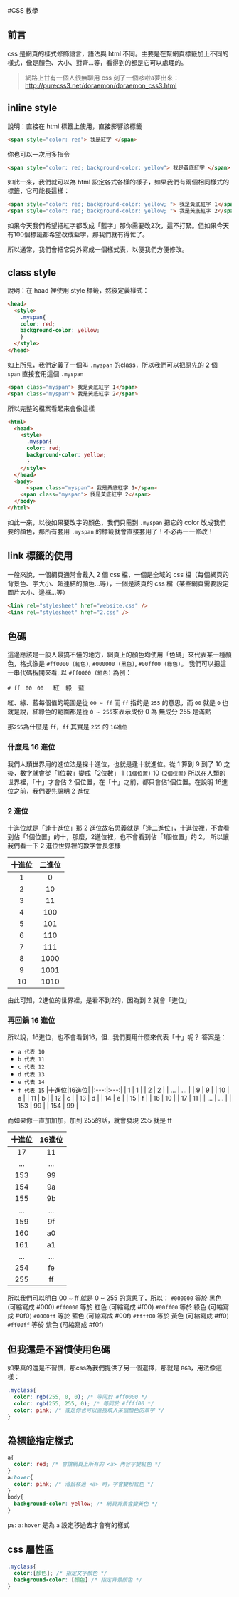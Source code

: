 #CSS 教學

## 前言
css 是網頁的樣式修飾語言，語法與 html 不同。主要是在幫網頁標籤加上不同的樣式，像是顏色、大小、對齊…等，看得到的都是它可以處理的。
>網路上甘有一個人很無聊用 css 刻了一個哆啦a夢出來：http://purecss3.net/doraemon/doraemon_css3.html

## inline style
說明：直接在 html 標籤上使用，直接影響該標籤

```html
<span style="color: red"> 我是紅字 </span>
```

你也可以一次用多指令
```html
<span style="color: red; background-color: yellow"> 我是黃底紅字 </span>
```

如此一來，我們就可以為 html 設定各式各樣的樣子，如果我們有兩個相同樣式的標籤，它可能長這樣：

```html
<span style="color: red; background-color: yellow; "> 我是黃底紅字 1</span>
<span style="color: red; background-color: yellow; "> 我是黃底紅字 2</span>
```

如果今天我們希望把紅字都改成「藍字」那你需要改2次，這不打緊。但如果今天有100個標籤都希望改成藍字，那我們就有得忙了。

所以通常，我們會把它另外寫成一個樣式表，以便我們方便修改。

## class style
說明：在 haad 裡使用 style 標籤，然後定義樣式：

```html
<head>
  <style>
    .myspan{
    color: red;
    background-color: yellow;
    }
  </style>
</head>
```
如上所見，我們定義了一個叫 `.myspan` 的class，所以我們可以把原先的 2 個 `span` 直接套用這個 `.myspan`

```html
<span class="myspan"> 我是黃底紅字 1</span>
<span class="myspan"> 我是黃底紅字 2</span>
```


所以完整的檔案看起來會像這樣

```html
<html>
  <head>
    <style>
      .myspan{
      color: red;
      background-color: yellow;
      }
    </style>
  </head>
  <body>
      <span class="myspan"> 我是黃底紅字 1</span>
    <span class="myspan"> 我是黃底紅字 2</span>
  </body>
</html>
```

如此一來，以後如果要改字的顏色，我們只需到 `.myspan` 把它的 color  改成我們要的顏色，那所有套用 `.myspan` 的標籤就會直接套用了！不必再一一修改！

## link 標籤的使用
一般來說，一個網頁通常會戴入 2 個 css 檔，一個是全域的 css 檔（每個網頁的背景色、字大小、超連結的顏色…等），一個是該頁的 css 檔（某些網頁需要設定圖片大小、邊框…等）

```html
<link rel="stylesheet" href="website.css" />
<link rel="stylesheet" href="2.css" />
```

## 色碼
這邊應該是一般人最搞不懂的地方，網頁上的顏色均使用「色碼」來代表某一種顏色，格式像是 `#ff0000 (紅色)`, `#000000 (黑色)`, `#00ff00 (綠色)`。
我們可以把這一串代碼拆開來看, 以 `#ff0000 (紅色)` 為例：

`# ff　00　00`
　 紅　綠　藍

紅、綠、藍每個值的範圍是從 `00 ~ ff`
而 `ff` 指的是 `255` 的意思，而 `00` 就是 `0`
也就是說，紅綠色的範圍都是從 `0 ~ 255`來表示成份
0 為 無成分
255 是滿點

那`255`為什麼是 `ff`，`ff` 其實是 `255` 的 `16進位`

### 什麼是 16 進位
我們人類世界用的進位法是採十進位，也就是逢十就進位。從 1 算到 9 到了 10 之後，數字就會從「1位數」變成「2位數」
1 `(1個位置)`
10 `(2個位置)`
所以在人類的世界裡，「十」才會佔 2 個位置，在「十」之前，都只會佔1個位置。在說明 16進位之前，我們要先說明 2 進位

### 2 進位
十進位就是「逢十進位」那 2 進位故名思義就是「逢二進位」，十進位裡，不會看到佔「1個位置」的十，那麼，2進位裡，也不會看到佔「1個位置」的 2。
所以讓我們看一下 2 進位世界裡的數字會長怎樣

|十進位|二進位|
|:---:|:---:|
|  1   |  0  |
|  2   |  10   |
|  3   |  11   |
|  4   |  100   |
|  5   |  101   |
|  6   |  110   |
|  7   |  111   |
|  8   |  1000   |
|  9   |  1001   |
|  10  |  1010   |

由此可知，2進位的世界裡，是看不到2的，因為到 2 就會「進位」

### 再回鍋 16 進位
所以說，16進位，也不會看到16，但…我們要用什麼來代表「十」呢？
答案是：
- `a 代表 10`
- `b 代表 11`
- `c 代表 12`
- `d 代表 13`
- `e 代表 14`
- `f 代表 15`
|十進位|16進位|
|:---:|:---:|
|  1   |  1  |
|  2   |  2  |
|  ...   |  ...  |
|  9   |  9  |
|  10   |  a   |
|  11   |  b   |
|  12   |  c   |
|  13   |  d   |
|  14   |  e   |
|  15   |  f   |
|  16   |  10   |
|  17   |  11   |
|  ...   |  ...  |
|  153   |  99  |
|  154   |  99  |

而如果你一直加加加，加到 255的話，就會發現 255 就是 ff

|十進位|16進位|
|:---:|:---:|
|  17   |  11   |
|  ...   |  ...  |
|  153   |  99  |
|  154   |  9a  |
|  155   |  9b  |
|  ...   |  ...  |
|  159   |  9f  |
|  160   |  a0  |
|  161   |  a1  |
|  ...   |  ...  |
|  254   |  fe  |
|  255   |  ff  |

所以我們可以明白 00 ~ ff 就是 0 ~ 255 的意思了，所以：
`#000000` 等於 黑色 (可縮寫成 #000)
`#ff0000` 等於 紅色 (可縮寫成 #f00)
`#00ff00` 等於 綠色 (可縮寫成 #0f0)
`#0000ff` 等於 藍色 (可縮寫成 #00f)
`#ffff00` 等於 黃色 (可縮寫成 #ff0)
`#ff00ff` 等於 紫色 (可縮寫成 #f0f)

## 但我還是不習慣使用色碼
如果真的還是不習慣，那css為我們提供了另一個選擇，那就是 `RGB`，用法像這樣：

```css
.myclass{
  color: rgb(255, 0, 0); /* 等同於 #ff0000 */
  color: rgb(255, 255, 0); /* 等同於 #ffff00 */
  color: pink; /* 或是你也可以直接填入某個顏色的單字 */
}
```

## 為標籤指定樣式
```css
a{
  color: red; /* 會讓網頁上所有的 <a> 內容字變紅色 */
}
a:hover{
  color: pink; /* 滑鼠移過 <a> 時，字會變粉紅色 */
}
body{
  background-color: yellow; /* 網頁背景會變黃色 */
}
```
ps: `a:hover` 是為 `a` 設定移過去才會有的樣式


## css 屬性區

```css
.myclass{
  color:[顏色]; /* 指定文字顏色 */
  background-color: [顏色] /* 指定背景顏色 */
}
```

